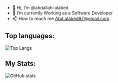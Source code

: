 - 👋 Hi, I’m @abdallah-alabed
- 🌱 I’m currently Working as a Software Developer
- 📫 How to reach me Abd.alabed97@gmail.com

## Top languages:
![Top Langs](https://github-readme-stats.vercel.app/api/top-langs/?username=abdallah-alabed&theme=tokyonight)

## My Stats:
![GitHub stats](https://github-readme-stats.vercel.app/api?username=abdallah-alabed&show_icons=true&theme=tokyonight)
